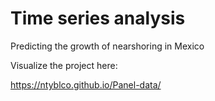 # Time series analysis

Predicting the growth of nearshoring in Mexico

Visualize the project here: 

https://ntyblco.github.io/Panel-data/
